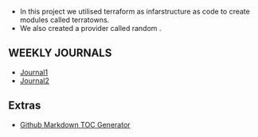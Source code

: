 * In this project we utilised terraform as infarstructure as code to create modules called terratowns.
* We also created a provider called random .

## WEEKLY JOURNALS
* [Journal1](journals/ProjectNotes.md)
* [Journal2](journals/ProjectNotes2.md)
  
## Extras
* [Github Markdown TOC Generator](https://ecotrust-canada.github.io/markdown-toc/)


